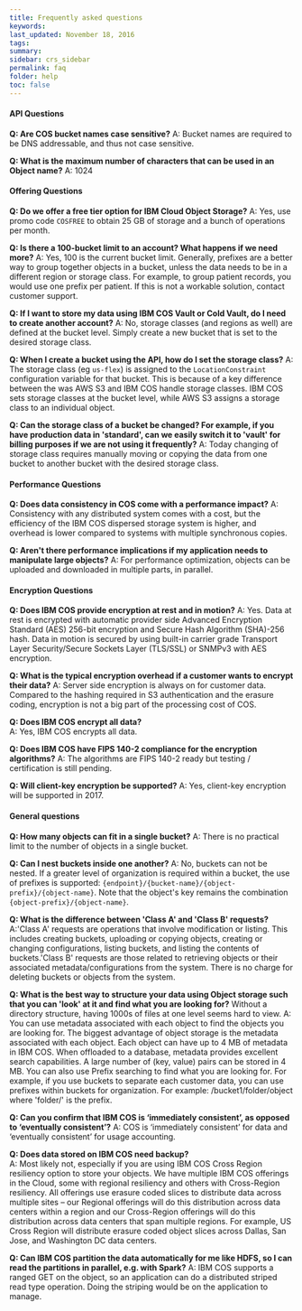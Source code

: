 ```yaml
---
title: Frequently asked questions
keywords: 
last_updated: November 18, 2016
tags: 
summary: 
sidebar: crs_sidebar
permalink: faq
folder: help
toc: false
---
```



#### API Questions

**Q:  Are COS bucket names case sensitive?**
A:  Bucket names are required to be DNS addressable, and thus not case sensitive.

**Q:  What is the maximum number of characters that can be used in an Object name?**
A:  1024

#### Offering Questions

**Q:  Do we offer a free tier option for IBM Cloud Object Storage?**
A:  Yes, use promo code `COSFREE` to obtain 25 GB of storage and a bunch of operations per month. 

**Q:  Is there a 100-bucket limit to an account?  What happens if we need more?**
A:  Yes, 100 is the current bucket limit.  Generally, prefixes are a better way to group together objects in a bucket, unless the data needs to be in a different region or storage class.  For example, to group patient records, you would use one prefix per patient. If this is not a workable solution, contact customer support.

**Q:  If I want to store my data using IBM COS Vault or Cold Vault, do I need to create another account?**
A:  No, storage classes (and regions as well) are defined at the bucket level.  Simply create a new bucket that is set to the desired storage class.

**Q:  When I create a bucket using the API, how do I set the storage class?**
A:  The storage class (eg `us-flex`) is assigned to the `LocationConstraint` configuration variable for that bucket.  This is because of a key difference between the was AWS S3 and IBM COS handle storage classes.  IBM COS sets storage classes at the bucket level, while AWS S3 assigns a storage class to an individual object.

**Q:  Can the storage class of a bucket be changed?  For example, if you have production data in 'standard', can we easily switch it to 'vault' for billing purposes if we are not using it frequently?**
A:  Today changing of storage class requires manually moving or copying the data from one bucket to another bucket with the desired storage class. 


#### Performance Questions

**Q:  Does data consistency in COS come with a performance impact?**
A:  Consistency with any distributed system comes with a cost, but the efficiency of the IBM COS dispersed storage system is higher, and overhead is lower compared to systems with multiple synchronous copies.  

**Q:  Aren't there performance implications if my application needs to manipulate large objects?**
A:  For performance optimization, objects can be uploaded and downloaded in multiple parts, in parallel. 

 
#### Encryption Questions

**Q:  Does IBM COS provide encryption at rest and in motion?**
A:  Yes.  Data at rest is encrypted with automatic provider side Advanced Encryption Standard (AES) 256-bit encryption and Secure Hash Algorithm (SHA)-256 hash. Data in motion is secured by using built-in carrier grade Transport Layer Security/Secure Sockets Layer (TLS/SSL) or SNMPv3 with AES encryption.

**Q:  What is the typical encryption overhead if a customer wants to encrypt their data?**
A:  Server side encryption is always on for customer data.  Compared to the hashing required in S3 authentication and the erasure coding, encryption is not a big part of the processing cost of COS.

**Q:  Does IBM COS encrypt all data?**  
A:  Yes, IBM COS encrypts all data.  

**Q:  Does IBM COS have FIPS 140-2 compliance for the encryption algorithms?**
A:  The algorithms are FIPS 140-2 ready but testing / certification is still pending.

**Q:  Will client-key encryption be supported?**
A:  Yes, client-key encryption will be supported in 2017.  

#### General questions

**Q: How many objects can fit in a single bucket?**
A: There is no practical limit to the number of objects in a single bucket.

**Q: Can I nest buckets inside one another?**
A: No, buckets can not be nested.  If a greater level of organization is required within a bucket, the use of prefixes is supported: `{endpoint}/{bucket-name}/{object-prefix}/{object-name}`.  Note that the object's key remains the combination `{object-prefix}/{object-name}`.

**Q: What is the difference between 'Class A' and 'Class B' requests?**
A:'Class A' requests are operations that involve modification or listing.  This includes creating buckets, uploading or copying objects, creating or changing configurations, listing buckets, and listing the contents of buckets.'Class B' requests are those related to retrieving objects or their associated metadata/configurations from the system. There is no charge for deleting buckets or objects from the system.

**Q:  What is the best way to structure your data using Object storage such that you can 'look' at it and find what you are looking for?**  Without a directory structure, having 1000s of files at one level seems hard to view.
A:  You can use metadata associated with each object to find the objects you are looking for. The biggest advantage of object storage is the metadata associated with each object. Each object can have up to 4 MB of metadata in IBM COS.  When offloaded to a database, metadata provides excellent search capabilities.  A large number of (key, value) pairs can be stored in 4 MB.  You can also use Prefix searching to find what you are looking for. For example, if you use buckets to separate each customer data, you can use prefixes within buckets for organization. For example:  /bucket1/folder/object where 'folder/' is the prefix.

**Q: Can you confirm that IBM COS is ‘immediately consistent’, as opposed to ‘eventually consistent’?** 
A:  COS is ‘immediately consistent’ for data and ‘eventually consistent’ for usage accounting.

**Q:  Does data stored on IBM COS need backup?**  
A:  Most likely not, especially if you are using IBM COS Cross Region resiliency option to store your objects.   We have multiple IBM COS offerings in the Cloud, some with regional resiliency and others with Cross-Region resiliency.    All offerings use erasure coded slices to distribute data across multiple sites –  our Regional offerings will do this distribution across data centers within a region and our Cross-Region offerings will do this distribution across data centers that span multiple regions.   For example, US Cross Region will distribute erasure coded object slices across Dallas, San Jose, and Washington DC data centers.

**Q:  Can IBM COS partition the data automatically for me like HDFS, so I can read the partitions in parallel, e.g. with Spark?**
A:  IBM COS supports a ranged GET on the object, so an application can do a distributed striped read type operation.  Doing the striping would be on the application to manage.  

